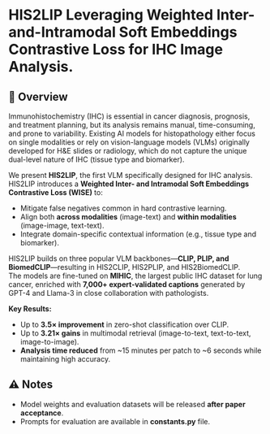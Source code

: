 # HIS2LIP Leveraging Weighted Inter-and-Intramodal Soft Embeddings Contrastive Loss for IHC Image Analysis.

## 📌 Overview  
Immunohistochemistry (IHC) is essential in cancer diagnosis, prognosis, and treatment planning, but its analysis remains manual, time-consuming, and prone to variability. Existing AI models for histopathology either focus on single modalities or rely on vision-language models (VLMs) originally developed for H&E slides or radiology, which do not capture the unique dual-level nature of IHC (tissue type and biomarker).  

We present **HIS2LIP**, the first VLM specifically designed for IHC analysis. HIS2LIP introduces a **Weighted Inter- and Intramodal Soft Embeddings Contrastive Loss (WISE)** to:  
- Mitigate false negatives common in hard contrastive learning.  
- Align both **across modalities** (image-text) and **within modalities** (image-image, text-text).  
- Integrate domain-specific contextual information (e.g., tissue type and biomarker).  

HIS2LIP builds on three popular VLM backbones—**CLIP, PLIP, and BiomedCLIP**—resulting in HIS2CLIP, HIS2PLIP, and HIS2BiomedCLIP.  
The models are fine-tuned on **MIHIC**, the largest public IHC dataset for lung cancer, enriched with **7,000+ expert-validated captions** generated by GPT-4 and Llama-3 in close collaboration with pathologists.  

**Key Results:**  
- Up to **3.5× improvement** in zero-shot classification over CLIP.  
- Up to **3.21× gains** in multimodal retrieval (image-to-text, text-to-text, image-to-image).  
- **Analysis time reduced** from ~15 minutes per patch to ~6 seconds while maintaining high accuracy.  

## ⚠️ Notes  
- Model weights and evaluation datasets will be released **after paper acceptance**.  
- Prompts for evaluation are available in **constants.py** file.  
